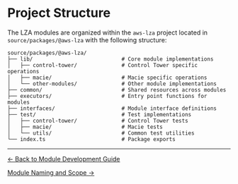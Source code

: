 # Project Structure
The LZA modules are organized within the `aws-lza` project located in `source/packages/@aws-lza` with the following structure:

```plaintext
source/packages/@aws-lza/
├── lib/                            # Core module implementations
│   ├── control-tower/              # Control Tower specific operations
│   ├── macie/                      # Macie specific operations
│   └── other-modules/              # Other module implementations
├── common/                         # Shared resources across modules
├── executors/                      # Entry point functions for modules
├── interfaces/                     # Module interface definitions
├── test/                           # Test implementations
│   ├── control-tower/              # Control Tower tests
│   ├── macie/                      # Macie tests
│   └── utils/                      # Common test utilities
└── index.ts                        # Package exports
```

---

[← Back to Module Development Guide](./index.md)

[Module Naming and Scope →](./module-naming-and-scope.md)